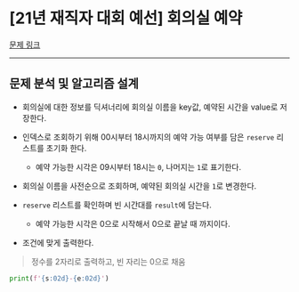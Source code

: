 # [21년 재직자 대회 예선] 회의실 예약

[문제 링크](https://softeer.ai/practice/6266)

---

## 문제 분석 및 알고리즘 설계

- 회의실에 대한 정보를 딕셔너리에 회의실 이름을 key값, 예약된 시간을 value로 저장한다.

- 인덱스로 조회하기 위해 00시부터 18시까지의 예약 가능 여부를 담은 `reserve` 리스트를 초기화 한다.

  - 예약 가능한 시각은 09시부터 18시는 `0`, 나머지는 `1`로 표기한다.

- 회의실 이름을 사전순으로 조회하며, 예약된 회의실 시간을 `1`로 변경한다.

- `reserve` 리스트를 확인하며 빈 시간대를 `result`에 담는다.

  - 예약 가능한 시각은 0으로 시작해서 0으로 끝날 때 까지이다.

- 조건에 맞게 출력한다.

> 정수를 2자리로 출력하고, 빈 자리는 0으로 채움

```python
print(f'{s:02d}-{e:02d}')
```
